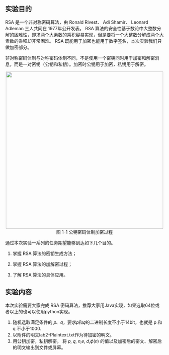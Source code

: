 ## 实验目的

RSA 是一个非对称密码算法，由 Ronald Rivest、 Adi Shamir、 Leonard Adleman 三人共同在 1977年公开发表。 RSA 算法的安全性基于数论中大整数分解的困难性，即求两个大素数的乘积容易实现，但是要将一个大整数分解成两个大素数的乘积却非常困难。 RSA 既能用于加密也能用于数字签名，本次实验我们只做加密部分。

非对称密码体制与对称密码体制不同，不是使用一个密钥同时用于加密和解密消息，而是一对密钥（公钥和私钥）。加密时公钥用于加密，私钥用于解密。

<center><img src="../assets/1-1.png" width = 500></center>
<center>图 1-1 公钥密码体制加密过程</center>

通过本次实验一系列的任务期望能够到达如下几个目的。

1. 掌握 RSA 算法的密钥生成方法；

2. 掌握 RSA 算法的加解密过程；

3. 了解 RSA 算法的具体应用。


## 实验内容

本次实验需要大家完成 RSA 密码算法，推荐大家用Java实现，如果选取64位或者以上的也可以使用python实现。

1. 随机选取满足条件的 𝑝、𝑞，要求𝑝和𝑞的二进制长度不小于14bit，也就是 p 和 q 不小于1000.
2. 以附件的明文lab2-Plaintext.txt作为待加密的明文。
3. 用公钥加密，私钥解密。 将 𝑝, 𝑞, 𝑛,𝑒, 𝑑,𝜙(𝑛) 的值以及加密后的密文、解密后的明文输出到文件或屏幕。



         